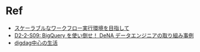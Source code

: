# Ref
- [スケーラブルなワークフロー実行環境を目指して](https://speakerdeck.com/trsnium/embulk-and-digdag-meetup-2020)
- [D2-2-S09: BigQuery を使い倒せ！ DeNA データエンジニアの取り組み事例](https://www.youtube.com/watch?v=k1CpRz0C6B8)
- [digdag中心の生活](https://speakerdeck.com/rikiyaoguchi/digdagzhong-xin-falsesheng-huo?slide=65)